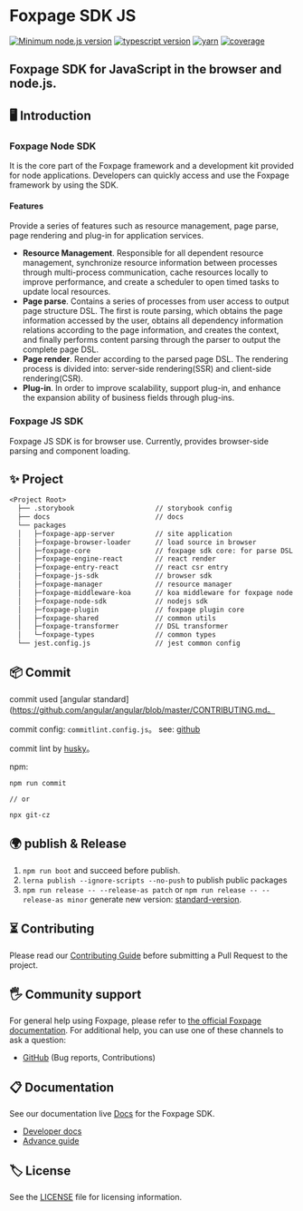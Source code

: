 # Foxpage SDK JS

[![Minimum node.js version](https://img.shields.io/badge/node-%3E%3D12.14.1-brightgreen)](https://img.shields.io/badge/node-%3E%3D12.14.1-brightgreen)
[![typescript version](https://img.shields.io/badge/typescript-%3E%3D4.0.0-brightgreen)](https://img.shields.io/badge/typescript-%3E%3D4.0.0-brightgreen)
[![yarn](https://img.shields.io/badge/yarn-1.22.5-blue)](https://img.shields.io/badge/yarn-1.22.5-blue)
[![coverage](https://img.shields.io/badge/coverage-63%25-green)](https://img.shields.io/badge/coverage-63%25-green)

<h2>Foxpage SDK for JavaScript in the browser and node.js.</h2>

## 🖥 Introduction

### Foxpage Node SDK

It is the core part of the Foxpage framework and a development kit provided for node applications. Developers can quickly access and use the Foxpage framework by using the SDK.

#### Features

Provide a series of features such as resource management, page parse, page rendering and plug-in for application services.

- **Resource Management**. Responsible for all dependent resource management, synchronize resource information between processes through multi-process communication, cache resources locally to improve performance, and create a scheduler to open timed tasks to update local resources.
- **Page parse**. Contains a series of processes from user access to output page structure DSL. The first is route parsing, which obtains the page information accessed by the user, obtains all dependency information relations according to the page information, and creates the context, and finally performs content parsing through the parser to output the complete page DSL.
- **Page render**. Render according to the parsed page DSL. The rendering process is divided into: server-side rendering(SSR) and client-side rendering(CSR).
- **Plug-in**. In order to improve scalability, support plug-in, and enhance the expansion ability of business fields through plug-ins.

### Foxpage JS SDK

Foxpage JS SDK is for browser use. Currently, provides browser-side parsing and component loading.

## ✨ Project

```txt
<Project Root>
  ├── .storybook                    // storybook config
  ├── docs                          // docs
  └── packages
  │   ├─foxpage-app-server          // site application
  │   ├─foxpage-browser-loader      // load source in browser
  │   ├─foxpage-core                // foxpage sdk core: for parse DSL
  │   ├─foxpage-engine-react        // react render
  │   ├─foxpage-entry-react         // react csr entry
  │   ├─foxpage-js-sdk              // browser sdk
  │   ├─foxpage-manager             // resource manager
  │   ├─foxpage-middleware-koa      // koa middleware for foxpage node sdk
  │   ├─foxpage-node-sdk            // nodejs sdk
  │   ├─foxpage-plugin              // foxpage plugin core
  │   ├─foxpage-shared              // common utils
  │   ├─foxpage-transformer         // DSL transformer
  │   └─foxpage-types               // common types
  └── jest.config.js                // jest common config
```

## 📦 Commit

commit used [angular standard](https://github.com/angular/angular/blob/master/CONTRIBUTING.md。

commit config: `commitlint.config.js`。 see: [github](https://github.com/conventional-changelog/commitlint)

commit lint by [husky](https://github.com/typicode/husky)。

npm:

```shell
npm run commit

// or

npx git-cz
```

## 🌍 publish & Release

1. `npm run boot` and succeed before publish.
2. `lerna publish --ignore-scripts --no-push` to publish public packages
3. `npm run release -- --release-as patch` or `npm run release -- --release-as minor` generate new version: [standard-version](https://github.com/conventional-changelog/standard-version#readme).

## ⏳ Contributing

Please read our [Contributing Guide](http://www.foxpage.io/#/guide/contribute) before submitting a Pull Request to the project.

## 🖐 Community support

For general help using Foxpage, please refer to [the official Foxpage documentation](http://www.foxpage.io). For additional help, you can use one of these channels to ask a question:

- [GitHub](https://github.com/foxpage/foxpage) (Bug reports, Contributions)

## 📋 Documentation

See our documentation live [Docs](http://www.foxpage.io) for the Foxpage SDK.

- [Developer docs](http://www.foxpage.io/#/developer)
- [Advance guide](http://www.foxpage.io/#/advance)

## 🏷️ License

See the [LICENSE](./LICENSE) file for licensing information.

